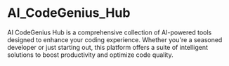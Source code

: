 # AI_CodeGenius_Hub
AI CodeGenius Hub is a comprehensive collection of AI-powered tools designed to enhance your coding experience. Whether you're a seasoned developer or just starting out, this platform offers a suite of intelligent solutions to boost productivity and optimize code quality.
